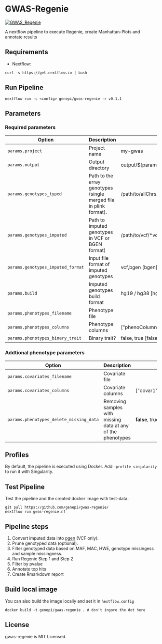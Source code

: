 # GWAS-Regenie

[![GWAS_Regenie](https://github.com/genepi/gwas-regenie/actions/workflows/ci-tests.yml/badge.svg)](https://github.com/genepi/gwas-regenie/actions/workflows/ci-tests.yml)

A nextflow pipeline to execute Regenie, create Manhattan-Plots and annotate results

## Requirements

- Nextflow:

```
curl -s https://get.nextflow.io | bash
```

## Run Pipeline

```
nextflow run -c <config> genepi/gwas-regenie -r v0.1.1
```

## Parameters

### Required parameters


| Option        |Description          | Value [default] |
| ------------- |-------------| -------------| 
| `params.project`     | Project name | my-gwas | 
| `params.output`     | Output directory | output/${params.project} |
| `params.genotypes_typed`     | Path to the array genotypes (single merged file in plink format).  | /path/to/allChrs.{bim,bed,fam} |
| `params.genotypes_imputed`     | Path to imputed genotypes in VCF or BGEN format) | /path/to/vcf/\*vcf.gz or /path/to/bgen/\*bgen |
| `params.genotypes_imputed_format `     | Input file format of imputed genotypes   | vcf,bgen [bgen] |
| `params.build`     | Imputed genotypes build format | hg19 / hg38 [hg19] |
| `params.phenotypes_filename `     | Phenotype file | |
| `params.phenotypes_columns`     | Phenotype columns | ["phenoColumn1","phenoColumn2","phenoColumn3",...] |
| `params.phenotypes_binary_trait`     | Binary trait? | false, true [false] | 

### Addtional phenotype parameters

| Option        |Description          | Value |
| ------------- |-------------| -------------| 
| `params.covariates_filename`     | Covariate file | |
| `params.covariates_columns`     | Covariate columns |  ["covar1","covar2","covar3",...] |
| `params.phenotypes_delete_missing_data`     | Removing samples with missing data at any of the phenotypes | **false**, true |


## Profiles
By default, the pipeline is executed using Docker. Add ` -profile singularity ` to run it with Singularity. 

## Test Pipeline
Test the pipeline and the created docker image with test-data:

```
git pull https://github.com/genepi/gwas-regenie/
nextflow run gwas-regenie.nf
```
## Pipeline steps

1) Convert imputed data into [pgen](https://github.com/chrchang/plink-ng/blob/master/pgen_spec/pgen_spec.pdf) (VCF only).
2) Prune genotyped data (optional).
3) Filter genotyped data based on MAF, MAC, HWE, genotype missingess and sample missingness. 
4) Run Regenie Step 1 and Step 2
5) Filter by pvalue
6) Annotate top hits
7) Create Rmarkdown report


## Build local image
You can also build the image locally and set it in `ǹextflow.config`

```
docker build -t genepi/gwas-regenie . # don't ingore the dot here
```

## License
gwas-regenie is MIT Licensed.

